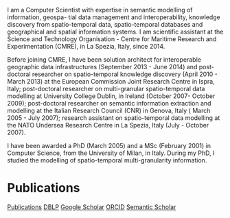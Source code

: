 I am a Computer Scientist with expertise in semantic modelling of information, geospa- tial data management and interoperability, knowledge discovery from spatio-temporal data, spatio-temporal databases and geographical and spatial information systems.
I am scientific assistant at the Science and Technology Organisation - Centre for Maritime Research and Experimentation (CMRE), in La Spezia, Italy, since 2014. 

Before joining CMRE, I have been solution architect for interoperable geographic data infrastructures (September 2013 - June 2014) and post-doctoral researcher on spatio-temporal knowledge discovery (April 2010 - March 2013) at the European Commission Joint Research Centre in Ispra, Italy;  post-doctoral researcher on multi-granular spatio-temporal data modelling at University College Dublin, in Ireland (October 2007- October 2009); post-doctoral researcher on semantic information extraction and modelling at the Italian Research Council (CNR) in Genova, Italy ( March 2005 - July 2007); research assistant on spatio-temporal data modelling at the NATO Undersea Research Centre in La Spezia, Italy (July - October 2007).

I have been awarded a PhD (March 2005) and a MSc (February 2001) in Computer Science, from the University of Milan, in Italy. During my PhD, I studied the modelling of spatio-temporal multi-granularity information. 

# Publications

[Publications][pub]
[DBLP][dblp]
[Google Scholar][gs]
[ORCID][orcid]
[Semantic Scholar][sem]

[pub]: https://sites.google.com/site/elenacamossi/publications
[dblp]: https://dblp.org/pid/50/3965.html
[gs]: https://scholar.google.com/citations?user=6zQ5x
[orcid]: https://orcid.org/0000-0001-9181-0962
[sem]: https://www.semanticscholar.org/author/E.-Camossi/2914902